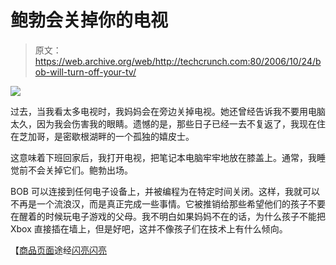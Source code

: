# 鲍勃会关掉你的电视

> 原文：<https://web.archive.org/web/http://techcrunch.com:80/2006/10/24/bob-will-turn-off-your-tv/>

![](img/4f8c0bced0a0accbe1682529c6710790.png)

过去，当我看太多电视时，我妈妈会在旁边关掉电视。她还曾经告诉我不要用电脑太久，因为我会伤害我的眼睛。遗憾的是，那些日子已经一去不复返了，我现在住在芝加哥，是密歇根湖畔的一个孤独的嬉皮士。

这意味着下班回家后，我打开电视，把笔记本电脑牢牢地放在膝盖上。通常，我睡觉前不会关掉它们。鲍勃出场。

BOB 可以连接到任何电子设备上，并被编程为在特定时间关闭。这样，我就可以不再是一个流浪汉，而是真正完成一些事情。它被推销给那些希望他们的孩子不要在醒着的时候玩电子游戏的父母。我不明白如果妈妈不在的话，为什么孩子不能把 Xbox 直接插在墙上，但是好吧，这并不像孩子们在技术上有什么倾向。

【[商品页面](https://web.archive.org/web/20151004143100/http://www.hopscotchtechnology.com/)途经[闪亮闪亮](https://web.archive.org/web/20151004143100/http://www.shinyshiny.tv/2006/10/bob_the_device.html)